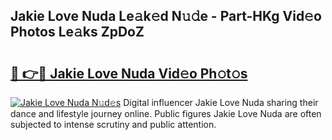 ## Jakie Love Nuda Le𝚊k𝚎d N𝚞𝚍e - Part-HKg Vid𝚎o Photos Le𝚊ks ZpDoZ

# <h2><a href="http://fbf0ccj.evod.top/?m=Jakie+Love+Nuda">🔗 👉🔴 Jakie Love Nuda Vid𝚎o Ph𝚘t𝚘s</a></h2>

[![Jakie Love Nuda N𝚞d𝚎s](https://i.imgur.com/8V9OHl7.gif)](http://fbf0ccj.evod.top/?m=Jakie+Love+Nuda)
Digital influencer Jakie Love Nuda sharing their dance and lifestyle journey online. Public figures Jakie Love Nuda are often subjected to intense scrutiny and public attention. 
